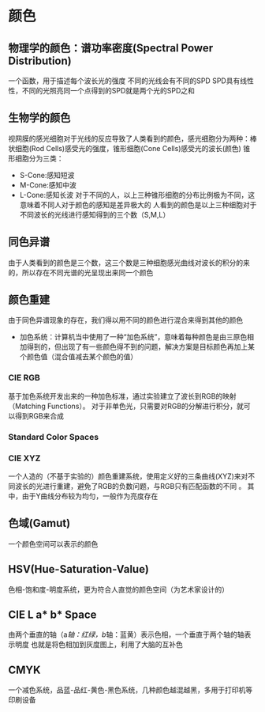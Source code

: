 # 颜色
## 物理学的颜色：谱功率密度(Spectral Power Distribution)
一个函数，用于描述每个波长光的强度
不同的光线会有不同的SPD
SPD具有线性性，不同的光照亮同一个点得到的SPD就是两个光的SPD之和

## 生物学的颜色
视网膜的感光细胞对于光线的反应导致了人类看到的颜色，感光细胞分为两种：棒状细胞(Rod Cells)感受光的强度，锥形细胞(Cone Cells)感受光的波长(颜色)
锥形细胞分为三类：
+ S-Cone:感知短波
+ M-Cone:感知中波
+ L-Cone:感知长波
对于不同的人，以上三种锥形细胞的分布比例极为不同，这意味着不同人对于颜色的感知是差异极大的
人看到的颜色是以上三种细胞对于不同波长的光线进行感知得到的三个数（S,M,L）

## 同色异谱
由于人类看到的颜色是三个数，这三个数是三种细胞感光曲线对波长的积分的来的，所以存在不同光谱的光呈现出来同一个颜色

## 颜色重建
由于同色异谱现象的存在，我们得以用不同的颜色进行混合来得到其他的颜色
+ 加色系统：计算机当中使用了一种“加色系统”，意味着每种颜色是由三原色相加得到的，但出现了有一些颜色得不到的问题，解决方案是目标颜色再加上某个颜色值（混合值减去某个颜色的值）
### CIE RGB
基于加色系统开发出来的一种加色标准，通过实验建立了波长到RGB的映射（Matching Functions）。 对于非单色光，只需要对RGB的分解进行积分，就可以得到RGB来合成
### Standard Color Spaces

### CIE XYZ
一个人造的（不基于实验的）颜色重建系统，使用定义好的三条曲线(XYZ)来对不同波长的光进行重建，避免了RGB的负数问题，与RGB只有匹配函数的不同 。
其中，由于Y曲线分布较为均匀，一般作为亮度存在

## 色域(Gamut)
一个颜色空间可以表示的颜色

## HSV(Hue-Saturation-Value)
色相-饱和度-明度系统，更为符合人直觉的颜色空间（为艺术家设计的）

## CIE L a* b* Space
由两个垂直的轴（a*轴：红绿，b*轴：蓝黄）表示色相，一个垂直于两个轴的轴表示明度
也就是将色相加到灰度图上，利用了大脑的互补色

## CMYK
一个减色系统，品蓝-品红-黄色-黑色系统，几种颜色越混越黑，多用于打印机等印刷设备

